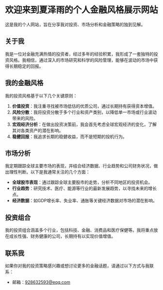 # 欢迎来到夏泽雨的个人金融风格展示网站

这是我的个人网站，旨在分享我对投资、市场分析和金融策略的独到见解。

## 关于我
我是一位对金融充满热情的投资者，经过多年的经验积累，我形成了一套独特的投资风格。我相信，通过深入的市场研究和科学的风险管理，能够在波动的市场中获得长期稳定的回报。

## 我的金融风格
我的投资风格基于以下几个关键原则：

1. **价值投资**：我注重寻找被市场低估的优质公司，通过长期持有获得资本增值。
2. **风险分散**：我将投资分散于多个行业和资产类别，以降低单一市场或行业波动带来的风险。
3. **宏观经济分析**：在做出投资决策前，我会首先考虑全球宏观经济的变化，了解其对各类资产的潜在影响。
4. **稳健回报**：我追求长期的稳健收益，而不是短期的投机行为。

## 市场分析
我定期跟踪全球主要市场的表现，并结合经济数据、行业趋势和公司财务状况，做出理性判断。以下是我通常关注的几个方面：

- **全球股市表现**：通过跟踪全球主要股市的走势，分析不同地区的投资机会。
- **行业趋势**：研究技术、医疗、能源等行业的最新发展趋势，以寻找未来的增长点。
- **经济数据**：如GDP增长率、失业率、通胀等关键经济数据对市场的潜在影响。

## 投资组合
我的投资组合涵盖多个行业，包括科技、金融、消费品和医疗保健等。我将重点放在成长性强、财务健康的公司，长期持有以实现价值增值。

## 联系我
如果你对我的投资策略感兴趣或想讨论更多的金融话题，请通过以下方式与我联系：
- 邮箱：928632593@eqq.com


